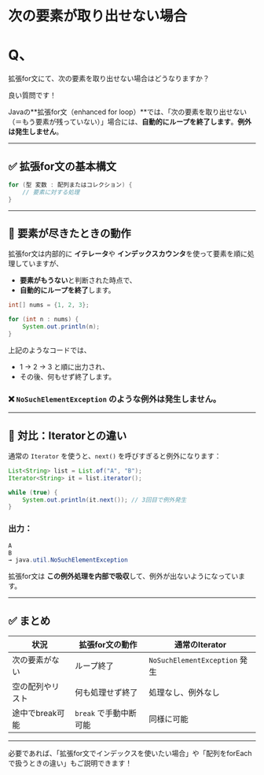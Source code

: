 # 次の要素が取り出せない場合

# Q、

拡張for文にて、次の要素を取り出せない場合はどうなりますか？

良い質問です！

Javaの**拡張for文（enhanced for loop）**では、「次の要素を取り出せない（＝もう要素が残っていない）」場合には、**自動的にループを終了します**。**例外は発生しません**。

---

## ✅ 拡張for文の基本構文

```java
for (型 変数 : 配列またはコレクション) {
    // 要素に対する処理
}
```

---

## 🔹 要素が尽きたときの動作

拡張for文は内部的に **イテレータ**や **インデックスカウンタ**を使って要素を順に処理していますが、

- **要素がもうない**と判断された時点で、
- **自動的にループを終了**します。

```java
int[] nums = {1, 2, 3};

for (int n : nums) {
    System.out.println(n);
}
```

上記のようなコードでは、

- 1 → 2 → 3 と順に出力され、
- その後、何もせず終了します。

### ❌ `NoSuchElementException` のような例外は発生しません。

---

## 🔸 対比：Iteratorとの違い

通常の `Iterator` を使うと、`next()` を呼びすぎると例外になります：

```java
List<String> list = List.of("A", "B");
Iterator<String> it = list.iterator();

while (true) {
    System.out.println(it.next()); // 3回目で例外発生
}
```

### 出力：

```java
A
B
→ java.util.NoSuchElementException
```

拡張for文は **この例外処理を内部で吸収**して、例外が出ないようになっています。

---

## ✅ まとめ

| 状況 | 拡張for文の動作 | 通常のIterator |
| --- | --- | --- |
| 次の要素がない | ループ終了 | `NoSuchElementException` 発生 |
| 空の配列やリスト | 何も処理せず終了 | 処理なし、例外なし |
| 途中でbreak可能 | `break` で手動中断可能 | 同様に可能 |

---

必要であれば、「拡張for文でインデックスを使いたい場合」や「配列をforEachで扱うときの違い」もご説明できます！